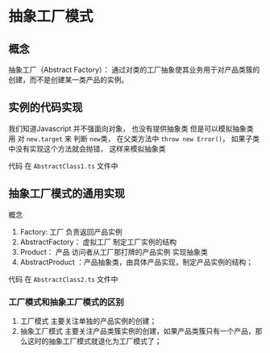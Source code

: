 # 抽象工厂模式

## 概念

抽象工厂（Abstract Factory）： 通过对类的工厂抽象使其业务用于对产品类簇的创建，而不是创建某一类产品的实例。  



## 实例的代码实现

我们知道Javascript 并不强面向对象， 也没有提供抽象类 但是可以模拟抽象类 用 对 `new.target` 来 判断 `new`类， 在父类方法中 `throw new Error()`， 如果子类中没有实现这个方法就会抛错， 这样来模拟抽象类

代码 在 `AbstractClass1.ts` 文件中


## 抽象工厂模式的通用实现

概念
1.  Factory: 工厂 负责返回产品实例
2.  AbstractFactory： 虚拟工厂 制定工厂实例的结构
3.  Product： 产品 访问者从工厂那打牌的产品实例 实现抽象类
4.  AbstractProduct ：产品抽象类，由具体产品实现，制定产品实例的结构；

代码 在 `AbstractClass2.ts` 文件中



### 工厂模式和抽象工厂模式的区别
1.  工厂模式 主要关注单独的产品实例的创建；
2.  抽象工厂模式 主要关注产品类簇实例的创建，如果产品类簇只有一个产品，那么这时的抽象工厂模式就退化为工厂模式了；
